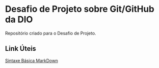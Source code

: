 # Desafio de Projeto sobre Git/GitHub da DIO
Repositório criado para o Desafio de Projeto.

## Link Úteis
[Sintaxe Básica MarkDown](https://www.markdownguide.org/basic-syntax/)
